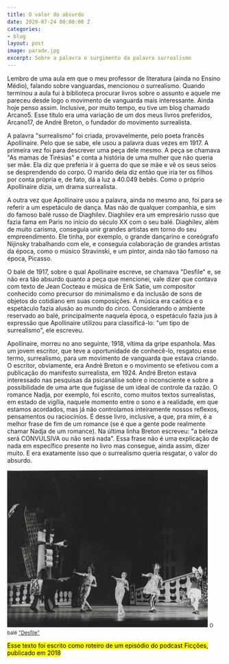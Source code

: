 ```yaml
---
title: O valor do absurdo
date: 2020-07-24 00:00:00 Z
categories:
- blog
layout: post
image: parade.jpg
excerpt: Sobre a palavra o surgimento da palavra surrealismo
---
```


Lembro de uma aula em que o meu professor de literatura (ainda no Ensino Médio), falando sobre vanguardas, mencionou o surrealismo. Quando terminou a aula fui à biblioteca procurar livros sobre o assunto e aquele me pareceu desde logo o movimento de vanguarda mais interessante. Ainda hoje penso assim. Inclusive, por muito tempo, eu tive um blog chamado Arcano5. Esse título era uma variação de um dos meus livros preferidos, Arcano17, de André Breton, o fundador do movimento surrealista.

A palavra "surrealismo" foi criada, provavelmente, pelo poeta francês Apollinaire. Pelo que se sabe, ele usou a palavra duas vezes em 1917. A primeira vez foi para descrever uma peça dele mesmo. A peça se chamava "As mamas de Tirésias" e conta a história de uma mulher que não queria ser mãe. Ela diz que preferia ir à guerra do que se mãe e vê os seus seios se desprendendo do corpo. O marido dela diz então que iria ter os filhos por conta própria e, de fato, dá a luz a 40.049 bebês. Como o próprio Apollinaire dizia, um drama surrealista. 

A outra vez que Apollinaire usou a palavra, ainda no mesmo ano, foi para se referir a um espetáculo de dança. Mas não de qualquer companhia, e sim do famoso balé russo de Diaghilev. Diaghilev era um empresário russo que fazia fama em Paris no início do século XX com o seu balé. Diaghilev, além de muito carisma, conseguia unir grandes artistas em torno do seu empreendimento. Ele tinha, por exemplo, o grande dançarino e coreógrafo Nijinsky trabalhando com ele, e conseguia colaboração de grandes artistas da época, como o músico Stravinski, e um pintor, ainda não tão famoso na época, Picasso. 

O balé de 1917, sobre o qual Apollinaire escreve, se chamava "Desfile" e, se não era tão absurdo quanto a peça que mencionei, vale dizer que contava com texto de Jean Cocteau e música de Erik Satie, um compositor conhecido como precursor do minimalismo e da inclusão de sons de objetos do cotidiano em suas composições. A música era caótica e o espetáculo fazia alusão ao mundo do circo. Considerando o ambiente reservado ao balé, principalmente naquela época, o espetáculo fazia jus à expressão que Apollinaire utilizou para classificá-lo: "um tipo de surrealismo", ele escreveu.

Apollinaire, morreu no ano seguinte, 1918, vítima da gripe espanhola. Mas um jovem escritor, que teve a oportunidade de conhecê-lo, resgatou esse termo, surrealismo, para um movimento de vanguarda que estava criando. O escritor, obviamente, era André Breton e o movimento se efetivou com a publicação do manifesto surrealista, em 1924. André Breton estava interessado nas pesquisas da psicanálise sobre o inconsciente e sobre a possibilidade de uma arte que fugisse de um ideal de controle da razão. O romance Nadja, por exemplo, foi escrito, como muitos textos surrealistas, em estado de vigília, naquele momento entre o sono e a realidade, em que estamos acordados, mas já não controlamos inteiramente nossos reflexos, pensamentos ou raciocínios. É desse livro, inclusive, a que, pra mim, é a melhor frase de fim de um romance (se é que a gente pode realmente  chamar Nadja de um romance). Na última linha Breton escreveu: "a beleza será CONVULSIVA ou não será nada". Essa frase não é uma explicação de nada em específico presente no livro mas consegue, ainda assim, dizer muito. E era exatamente isso que o surrealismo queria resgatar, o valor do absurdo. 

<img src="/assets/images/parade.jpg">
<small> O balé <a href="https://en.wikipedia.org/wiki/Parade_(ballet)">"Desfile"</a></small>

<mark> Esse texto foi escrito como roteiro de um episódio do podcast Ficções, publicado em 2018</mark>
